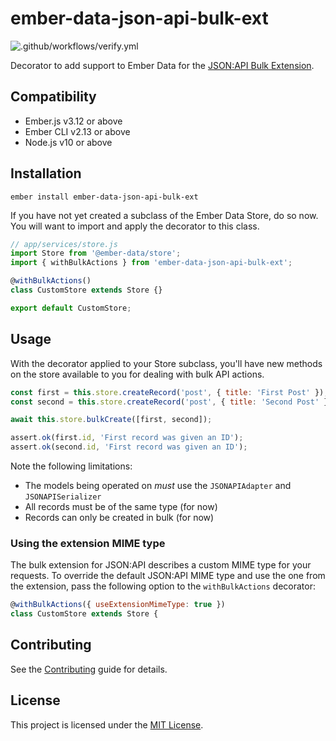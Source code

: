 # ember-data-json-api-bulk-ext

![.github/workflows/verify.yml](https://github.com/movableink/ember-data-json-api-bulk-ext/workflows/.github/workflows/verify.yml/badge.svg)

Decorator to add support to Ember Data for the [JSON:API Bulk Extension](https://github.com/json-api/json-api/blob/9c7a03dbc37f80f6ca81b16d444c960e96dd7a57/extensions/bulk/index.md).

## Compatibility

- Ember.js v3.12 or above
- Ember CLI v2.13 or above
- Node.js v10 or above

## Installation

```
ember install ember-data-json-api-bulk-ext
```

If you have not yet created a subclass of the Ember Data Store, do so now. You will want to import and apply the decorator to this class.

```javascript
// app/services/store.js
import Store from '@ember-data/store';
import { withBulkActions } from 'ember-data-json-api-bulk-ext';

@withBulkActions()
class CustomStore extends Store {}

export default CustomStore;
```

## Usage

With the decorator applied to your Store subclass, you'll have new methods on the store available to you for dealing with bulk API actions.

```javascript
const first = this.store.createRecord('post', { title: 'First Post' });
const second = this.store.createRecord('post', { title: 'Second Post' });

await this.store.bulkCreate([first, second]);

assert.ok(first.id, 'First record was given an ID');
assert.ok(second.id, 'First record was given an ID');
```

Note the following limitations:

- The models being operated on _must_ use the `JSONAPIAdapter` and `JSONAPISerializer`
- All records must be of the same type (for now)
- Records can only be created in bulk (for now)

### Using the extension MIME type

The bulk extension for JSON:API describes a custom MIME type for your requests. To override the default JSON:API MIME type and use the one from the extension, pass the following option to the `withBulkActions` decorator:

```javascript
@withBulkActions({ useExtensionMimeType: true })
class CustomStore extends Store {
```

## Contributing

See the [Contributing](CONTRIBUTING.md) guide for details.

## License

This project is licensed under the [MIT License](LICENSE.md).
